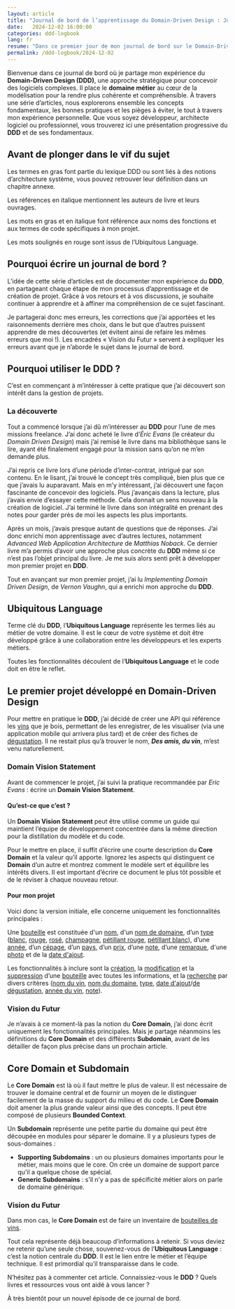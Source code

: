 ```yaml
---
layout: article
title: "Journal de bord de l’apprentissage du Domain-Driven Design : Jour 1"
date:   2024-12-02 16:00:00
categories: ddd-logbook
lang: fr
resume: "Dans ce premier jour de mon journal de bord sur le Domain-Driven Design, je partage mes découvertes initiales et mon parcours d'apprentissage de cette approche centrée sur le domaine métier pour la conception de logiciels complexes. Rejoignez-moi pour explorer les concepts fondamentaux du DDD, ses bonnes pratiques et les leçons tirées de mes expériences personnelles."
permalink: /ddd-logbook/2024-12-02
---
```


Bienvenue dans ce journal de bord où je partage mon expérience du **Domain-Driven Design (DDD)**, une approche stratégique pour concevoir des logiciels complexes. Il place le **domaine métier** au cœur de la modélisation pour la rendre plus cohérente et compréhensible. À travers une série d’articles, nous explorerons ensemble les concepts fondamentaux, les bonnes pratiques et les pièges à éviter, le tout à travers mon expérience personnelle. Que vous soyez développeur, architecte logiciel ou professionnel, vous trouverez ici une présentation progressive du **DDD** et de ses fondamentaux.

## Avant de plonger dans le vif du sujet

Les termes en gras font partie du lexique DDD ou sont liés à des notions d’architecture système, vous pouvez retrouver leur définition dans un chapitre annexe.

Les références en italique mentionnent les auteurs de livre et leurs ouvrages.

Les mots en gras et en italique font référence aux noms des fonctions et aux termes de code spécifiques à mon projet.

Les mots soulignés en rouge sont issus de l’Ubiquitous Language.

## Pourquoi écrire un journal de bord ?

L’idée de cette série d’articles est de documenter mon expérience du **DDD**, en partageant chaque étape de mon processus d’apprentissage et de création de projet. Grâce à vos retours et à vos discussions, je souhaite continuer à apprendre et à affiner ma compréhension de ce sujet fascinant.

Je partagerai donc mes erreurs, les corrections que j’ai apportées et les raisonnements derrière mes choix, dans le but que d’autres puissent apprendre de mes découvertes (et évitent ainsi de refaire les mêmes erreurs que moi !). Les encadrés « Vision du Futur » servent à expliquer les erreurs avant que je n’aborde le sujet dans le journal de bord.

## Pourquoi utiliser le **DDD** ?

C’est en commençant à m’intéresser à cette pratique que j’ai découvert son intérêt dans la gestion de projets.

### La découverte

Tout a commencé lorsque j’ai dû m’intéresser au **DDD** pour l’une de mes missions freelance. J’ai donc acheté le livre d’*Éric Evans* (le créateur du *Domain Driven Design*) mais j’ai remisé le livre dans ma bibliothèque sans le lire, ayant été finalement engagé pour la mission sans qu’on ne m’en demande plus.

J’ai repris ce livre lors d’une période d’inter-contrat, intrigué par son contenu. En le lisant, j’ai trouvé le concept très compliqué, bien plus que ce que j’avais lu auparavant. Mais en m’y intéressant, j’ai découvert une façon fascinante de concevoir des logiciels. Plus j’avançais dans la lecture, plus j’avais envie d’essayer cette méthode. Cela donnait un sens nouveau à la création de logiciel. J’ai terminé le livre dans son intégralité en prenant des notes pour garder près de moi les aspects les plus importants.

Après un mois, j’avais presque autant de questions que de réponses. J’ai donc enrichi mon apprentissage avec d’autres lectures, notamment *Advanced Web Application Architecture* de *Matthias Noback*. Ce dernier livre m’a permis d’avoir une approche plus concrète du **DDD** même si ce n’est pas l’objet principal du livre. Je me suis alors senti prêt à développer mon premier projet en **DDD**.

Tout en avançant sur mon premier projet, j’ai lu *Implementing Domain Driven Design*, de *Vernon Vaughn*, qui a enrichi mon approche du **DDD**.

## Ubiquitous Language

Terme clé du **DDD**, l’**Ubiquitous Language** représente les termes liés au métier de votre domaine. Il est le cœur de votre système et doit être développé grâce à une collaboration entre les développeurs et les experts métiers.

Toutes les fonctionnalités découlent de l’**Ubiquitous Language** et le code doit en être le reflet.

## Le premier projet développé en Domain-Driven Design

Pour mettre en pratique le **DDD**, j’ai décidé de créer une API qui référence les <u>vins</u> que je bois, permettant de les enregistrer, de les visualiser (via une application mobile qui arrivera plus tard) et de créer des fiches de <u>dégustation</u>. Il ne restait plus qu’à trouver le nom, ***Des amis, du vin***, m’est venu naturellement.

### Domain Vision Statement

Avant de commencer le projet, j’ai suivi la pratique recommandée par *Eric Evans* : écrire un **Domain Vision Statement**.

#### Qu’est-ce que c’est ?

Un **Domain Vision Statement** peut être utilisé comme un guide qui maintient l’équipe de développement concentrée dans la même direction pour la distillation du modèle et du code.

Pour le mettre en place, il suffit d’écrire une courte description du **Core Domain** et la valeur qu’il apporte. Ignorez les aspects qui distinguent ce **Domain** d’un autre et montrez comment le modèle sert et équilibre les intérêts divers. Il est important d’écrire ce document le plus tôt possible et de le réviser à chaque nouveau retour.

#### Pour mon projet

Voici donc la version initiale, elle concerne uniquement les fonctionnalités principales :

Une <u>bouteille</u> est constituée d'un <u>nom</u>, d'un <u>nom de domaine</u>, d’un <u>type</u> (<u>blanc</u>, <u>rouge</u>, <u>rosé</u>, <u>champagne</u>, <u>pétillant rouge</u>, <u>pétillant blanc</u>), d’une <u>année</u>, d’un <u>cépage</u>, d’un <u>pays</u>, d’un <u>prix</u>, d’une <u>note</u>, d’une <u>remarque</u>, d'une <u>photo</u> et de la <u>date d'ajout</u>.

Les fonctionnalités à inclure sont la <u>création</u>, la <u>modification</u> et la <u>suppression</u> d’une <u>bouteille</u> avec toutes les informations, et la <u>recherche</u> par divers critères (<u>nom du vin</u>, <u>nom du domaine</u>, <u>type</u>, <u>date d'ajout</u>/<u>de dégustation</u>, <u>année du vin</u>, <u>note</u>).

### Vision du Futur

Je n’avais à ce moment-là pas la notion du **Core Domain**, j’ai donc écrit uniquement les fonctionnalités principales. Mais je partage néanmoins les définitions du **Core Domain** et des différents **Subdomain**, avant de les détailler de façon plus précise dans un prochain article.

## Core Domain et Subdomain

Le **Core Domain** est là où il faut mettre le plus de valeur. Il est nécessaire de trouver le domaine central et de fournir un moyen de le distinguer facilement de la masse du support du milieu et du code. Le **Core Domain** doit amener la plus grande valeur ainsi que des concepts. Il peut être composé de plusieurs **Bounded Context**.

Un **Subdomain** représente une petite partie du domaine qui peut être découpée en modules pour séparer le domaine. Il y a plusieurs types de sous-domaines :

- **Supporting Subdomains** : un ou plusieurs domaines importants pour le métier, mais moins que le core. On crée un domaine de support parce qu’il a quelque chose de spécial.
- **Generic Subdomains** : s’il n’y a pas de spécificité métier alors on parle de domaine générique.

### Vision du Futur

Dans mon cas, le **Core Domain** est de faire un inventaire de <u>bouteilles de vins</u>.

Tout cela représente déjà beaucoup d’informations à retenir. Si vous deviez ne retenir qu’une seule chose, souvenez-vous de l’**Ubiquitous Language** : c’est la notion centrale du **DDD**. Il est le lien entre le métier et l’équipe technique. Il est primordial qu’il transparaisse dans le code.

N’hésitez pas à commenter cet article. Connaissiez-vous le **DDD** ? Quels livres et ressources vous ont aidé à vous lancer ?

À très bientôt pour un nouvel épisode de ce journal de bord.
